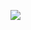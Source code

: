 ![](https://camo.githubusercontent.com/c3d5dda105772102729b4517cb3084d90ea0d7ac/68747470733a2f2f6c68332e676f6f676c6575736572636f6e74656e742e636f6d2f4f714f6d313678396c6e6c597761446356626766793049684a4a4968592d7036446d32465f4a345377513d773638312d683334342d6e6f)

